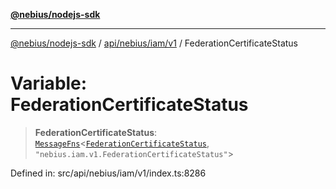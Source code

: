 [**@nebius/nodejs-sdk**](../../../../../README.md)

---

[@nebius/nodejs-sdk](../../../../../README.md) / [api/nebius/iam/v1](../README.md) / FederationCertificateStatus

# Variable: FederationCertificateStatus

> **FederationCertificateStatus**: [`MessageFns`](../../../../../runtime/protos/core/interfaces/MessageFns.md)\<[`FederationCertificateStatus`](../interfaces/FederationCertificateStatus.md), `"nebius.iam.v1.FederationCertificateStatus"`\>

Defined in: src/api/nebius/iam/v1/index.ts:8286

